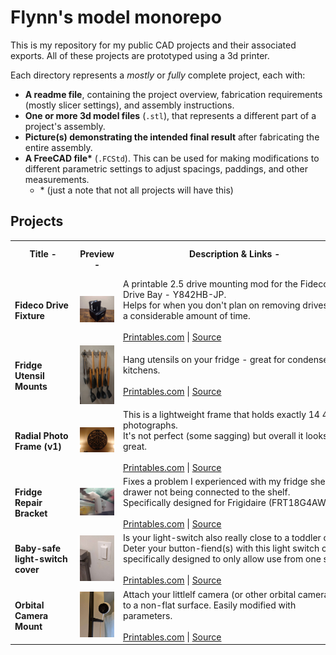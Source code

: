 # Flynn's model monorepo

This is my repository for my public CAD projects and their associated exports. All of these projects are prototyped
using a 3d printer.

Each directory represents a _mostly_ or _fully_ complete project, each with:

- **A readme file**, containing the project overview, fabrication requirements (mostly slicer settings), and assembly instructions.
- **One or more 3d model files** (`.stl`), that represents a different part of a project's assembly.
- **Picture(s) demonstrating the intended final result** after fabricating the entire assembly.
- **A FreeCAD file\*** (`.FCStd`). This can be used for making modifications to different parametric settings to adjust spacings,
  paddings, and other measurements.
  - \* (just a note that not all projects will have this)

## Projects

<table>
  <tr>
    <th>Title -&nbsp;&nbsp;&nbsp;&nbsp;&nbsp;&nbsp;&nbsp;&nbsp;&nbsp;&nbsp;&nbsp;&nbsp;&nbsp;&nbsp;&nbsp;&nbsp;&nbsp;&nbsp;&nbsp;&nbsp;&nbsp;&nbsp;&nbsp;&nbsp;</th>
    <th>Preview<br>-</th>
    <th>Description & Links -&nbsp;&nbsp;&nbsp;&nbsp;&nbsp;&nbsp;&nbsp;&nbsp;&nbsp;&nbsp;&nbsp;&nbsp;&nbsp;&nbsp;&nbsp;&nbsp;&nbsp;&nbsp;&nbsp;&nbsp;&nbsp;&nbsp;&nbsp;&nbsp;&nbsp;&nbsp;&nbsp;&nbsp;&nbsp;&nbsp;&nbsp;&nbsp;&nbsp;&nbsp;&nbsp;&nbsp;&nbsp;&nbsp;&nbsp;&nbsp;&nbsp;&nbsp;&nbsp;&nbsp;&nbsp;&nbsp;&nbsp;&nbsp;&nbsp;&nbsp;&nbsp;&nbsp;&nbsp;&nbsp;&nbsp;&nbsp;&nbsp;&nbsp;&nbsp;&nbsp;&nbsp;&nbsp;&nbsp;&nbsp;&nbsp;&nbsp;&nbsp;&nbsp;&nbsp;&nbsp;&nbsp;&nbsp;&nbsp;&nbsp;&nbsp;&nbsp;&nbsp;&nbsp;&nbsp;&nbsp;&nbsp;&nbsp;&nbsp;&nbsp;&nbsp;&nbsp;&nbsp;&nbsp;&nbsp;&nbsp;&nbsp;&nbsp;&nbsp;&nbsp;&nbsp;</th>
    <th>Has FreeCAD file</th>
  </tr>
  <tr>
    <td><strong>Fideco Drive Fixture</strong></td>
    <td><img src="https://raw.githubusercontent.com/f1yn/3d-models/main/fideco-drive-fixture/images/1.jpg" width="100%" height="100%"></td>
    <td>
      A printable 2.5 drive mounting mod for the Fideco Drive Bay - ‎Y842HB-JP.<br>
      Helps for when you don't plan on removing drives for a considerable amount of time.
      <br><br>
      <a href="https://www.printables.com/model/177882-fideco-drive-fixture">Printables.com</a> |
      <a href="./fideco-drive-fixture">Source</a>
    </td>
    <td>
      <code>true</code>
    </td>
  </tr>
  <tr>
    <td><strong>Fridge Utensil Mounts</strong></td>
    <td><img src="https://raw.githubusercontent.com/f1yn/3d-models/main/fridge-utensil-mount/images/1.jpg" width="100%" height="100%"></td>
    <td>
      Hang utensils on your fridge - great for condensed kitchens.
      <br><br>
      <a href="https://www.printables.com/model/163686-fridge-utensil-mount-parametric">Printables.com</a> |
      <a href="./fridge-utensil-mount">Source</a>
    </td>
    <td>
      <code>true</code>
    </td>
  </tr>
  <tr>
    <td><strong>Radial Photo Frame (v1)</strong></td>
    <td><img src="https://raw.githubusercontent.com/f1yn/3d-models/main/radial-photo-frame-v1/images/1.jpg" width="100%" height="100%"></td>
    <td>
      This is a lightweight frame that holds exactly 14 4x6" photographs.<br>
      It's not perfect (some sagging) but overall it looks great.
      <br><br>
      <a href="https://www.printables.com/model/163668-radial-photo-frame-v1">Printables.com</a> |
      <a href="./radial-photo-frame-v1">Source</a>
    </td>
    <td>
      <code>false</code>
    </td>
  </tr>
  <tr>
    <td><strong>Fridge Repair Bracket</strong></td>
    <td><img src="https://raw.githubusercontent.com/f1yn/3d-models/main/fridge-repair-bracket/images/1.jpg" width="100%" height="100%"></td>
    <td>
      Fixes a problem I experienced with my fridge shelf drawer not being connected to the shelf.<br>
      Specifically designed for Frigidaire (FRT18G4AWM)
      <br><br>
      <a href="https://www.printables.com/model/163690-fridge-repair-mount">Printables.com</a> |
      <a href="./fridge-repair-bracket">Source</a>
    </td>
    <td>
      <code>false</code>
    </td>
  </tr>
  <tr>
    <td><strong>Baby-safe light-switch cover</strong></td>
    <td><img src="https://raw.githubusercontent.com/f1yn/3d-models/main/babysafe-lightswitch-cover/images/1.jpg" width="100%" height="100%"></td>
    <td>
     Is your light-switch also really close to a toddler crib? Deter your button-fiend(s) with this light switch cover specifically designed
to only allow use from one side.
      <br><br>
      <a href="https://www.printables.com/model/376436-baby-safe-light-switch-cover-decora">Printables.com</a> |
      <a href="./babysafe-lightswitch-cover">Source</a>
    </td>
    <td>
      <code>true</code>
    </td>
  </tr>
  <tr>
    <td><strong>Orbital Camera Mount</strong></td>
    <td><img src="https://raw.githubusercontent.com/f1yn/3d-models/main/orbital-camera-mount/images/1.jpg" width="100%" height="100%"></td>
    <td>
      Attach your littlelf camera (or other orbital cameras) to a non-flat surface. Easily modified with parameters.
      <br><br>
      <a href="https://www.printables.com/model/376442-orbital-camera-mount-parametric">Printables.com</a> |
      <a href="./orbital-camera-mount">Source</a>
    </td>
    <td>
      <code>true</code>
    </td>
  </tr>
</table>
